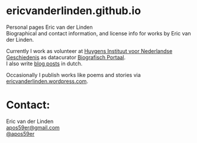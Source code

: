 # ericvanderlinden.github.io
Personal pages Eric van der Linden  
Biographical and contact information, and license info for works by Eric van der Linden.  

Currently I work as volunteer at [Huygens Instituut voor Nederlandse Geschiedenis](https://www.huygens.knaw.nl/) as datacurator [Biografisch Portaal](http://www.biografischportaal.nl/).  
I also write [blog posts](http://www.biografischportaal.nl/blog) in dutch.  

Occasionally I publish works like poems and stories via [ericvanderlinden.wordpress.com](https://ericvanderlinden.wordpress.com/).

# Contact:
Eric van der Linden  
<apos59er@gmail.com>  
[@apos59er](https://twitter.com/apos59er)
